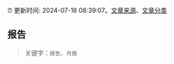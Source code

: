 :alarm_clock: 更新时间: 2024-07-18 08:39:07。[文章来源](/README.md)、[文章分类](/TAGS.md)

## 报告


> 关键字：`报告`、`月报`



